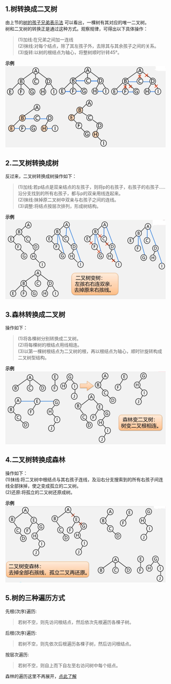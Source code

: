 ## 1.树转换成二叉树  
由上节的[树的孩子兄弟表示法](https://github.com/Minichiellon/MyNotes/blob/main/%E6%95%B0%E6%8D%AE%E7%BB%93%E6%9E%84/5.%E6%A0%91/5.7%E6%A0%91%E7%9A%84%E5%AD%98%E5%82%A8%E7%BB%93%E6%9E%84.md)
可以看出，一棵树有其对应的唯一二叉树。  
树和二叉树的转换正是通过这种方式。观察规律，可得出以下具体操作：  
>(1)加线:在兄弟之间加一连线  
>(2)抹线:对每个结点，除了其左孩子外，去除其与其余孩子之间的关系。  
>(3)旋转:以树的根结点为轴心，将整树顺时针转45°。  

**示例**  
![](./images/树转换成二叉树示例.png)  

## 2.二叉树转换成树  
反过来，二叉树转换成树操作如下：  
>(1)加线:若p结点是双亲结点的左孩子，则将p的右孩子，右孩子的右孩子.….沿分支找到的所有右孩子，都与p的双亲用线连起来。  
>(2)抹线:抹掉原二叉树中双亲与右孩子之间的连线。  
>(3)调整:将结点按层次排列，形成树结构。  

**示例**  
![](./images/二叉树转换成树示例.png)  

## 3.森林转换成二叉树  
操作如下：  
>(1)将各棵树分别转换成二叉树。  
>(2)将每棵树的根结点用线相连。  
>(3)以第一棵树根结点为二又树的根，再以根结点为轴心，顺时针旋转构成二叉树型结构。

**示例**  
![](./images/森林转换成二叉树示例.png)  

## 4.二叉树转换成森林  
操作如下：  
(1)抹线:将二叉树中根结点与其右孩子连线，及沿右分支搜索到的所有右孩子间连线全部抹掉，使之变成孤立的二又树。  
(2)还原:将孤立的二又树还原成树。  

**示例**  
![](./images/二叉树转换成森林示例.png)  

## 5.树的三种遍历方式  
先根(次序)遍历:  
>若树不空，则先访问根结点，然后依次先根遍历各棵子树。

后根(次序)遍历:  
>若树不空，则先依次后根遍历各棵子树，然后访问根结点。

按层次遍历:  
>若树不空，则自上而下自左至右访问树中每个结点。

森林的遍历这里不再展开，[点此了解](https://www.bilibili.com/video/BV1nJ411V7bd?p=100&spm_id_from=pageDriver&vd_source=118ad2466a5a4a8b06a7b6552954cba9)
